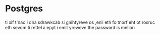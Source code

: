 # Postgres
ti xif t'nac I dna sdrawkcab si gnihtyreve os ,enil eth fo tnorf eht ot rosruc eth sevom ti rettel a epyt i emit yreweve
the password is mellon
